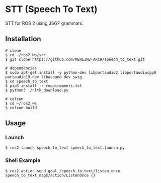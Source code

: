 # STT (Speech To Text)

STT for ROS 2 using JSGF grammars.

## Installation

```shell
# clone
$ cd ~/ros2_ws/src
$ git clone https://github.com/MERLIN2-ARCH/speech_to_text.git

# dependencies
$ sudo apt-get install -y python-dev libportaudio2 libportaudiocpp0 portaudio19-dev libasound-dev swig
$ cd speech_to_text
$ pip3 install -r requirements.txt
$ python3 ./nltk_download.py

# colcon
$ cd ~/ros2_ws
$ colcon build
```

## Usage

### Launch

```shell
$ ros2 launch speech_to_text speech_to_text.launch.py
```

### Shell Example

```shell
$ ros2 action send_goal /speech_to_text/listen_once speech_to_text_msgs/action/ListenOnce {}
```
